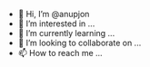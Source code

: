 - 👋 Hi, I’m @anupjon
- 👀 I’m interested in ...
- 🌱 I’m currently learning ...
- 💞️ I’m looking to collaborate on ...
- 📫 How to reach me ...

<!---
anupjon/anupjon is a ✨ special ✨ repository because its `README.md` (this file) appears on your GitHub profile.
You can click the Preview link to take a look at your changes.
--->
